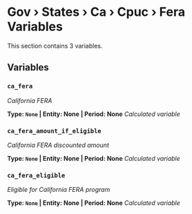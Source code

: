 # Gov › States › Ca › Cpuc › Fera Variables

This section contains 3 variables.

## Variables

### `ca_fera`
*California FERA*

**Type: `None` | Entity: None | Period: None**
*Calculated variable*

### `ca_fera_amount_if_eligible`
*California FERA discounted amount*

**Type: `None` | Entity: None | Period: None**
*Calculated variable*

### `ca_fera_eligible`
*Eligible for California FERA program*

**Type: `None` | Entity: None | Period: None**
*Calculated variable*
